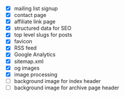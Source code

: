 - [x] mailing list signup
- [x] contact page
- [x] affiliate link page
- [x] structured data for SEO
- [x] top level slugs for posts
- [x] favicon
- [x] RSS feed
- [x] Google Analytics
- [x] sitemap.xml
- [x] og images
- [x] image processing
- [ ] background image for index header
- [ ] background image for archive page header
